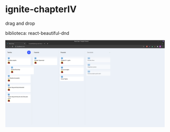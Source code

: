 # ignite-chapterIV
drag and drop

biblioteca:
react-beautiful-dnd


![ScreenShot](https://github.com/brunafinSD/drag-and-drop-vertical-lista/blob/main/src/image.png?raw=true)
